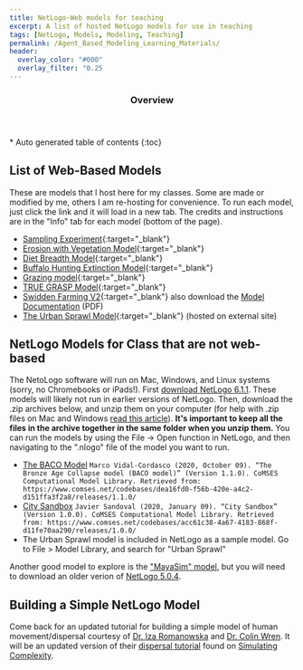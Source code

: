 ```yaml
---
title: NetLogo-Web models for teaching
excerpt: A list of hosted NetLogo models for use in teaching
tags: [NetLogo, Models, Modeling, Teaching]
permalink: /Agent_Based_Modeling_Learning_Materials/
header:
  overlay_color: "#000"
  overlay_filter: "0.25
---
```

<section id="table-of-contents" class="toc">
  <header>
    <h3>Overview</h3>
  </header>
<div id="drawer" markdown="1">
*  Auto generated table of contents
{:toc}
</div>
</section><!-- /#table-of-contents -->

## List of Web-Based Models

These are models that I host here for my classes. Some are made or modified by me, others I am re-hosting for convenience. To run each model, just click the link and it will load in a new tab. The credits and instructions are in the "Info" tab for each model (bottom of the page).

- [Sampling Experiment](Sampling_Experiment.html){:target="_blank"}
- [Erosion with Vegetation Model](Erosion_veg.html){:target="_blank"}
- [Diet Breadth Model](diet_breadth.html){:target="_blank"}
- [Buffalo Hunting Extinction Model](diet_breadth_buffalo_with_grass.html){:target="_blank"}
- [Grazing model](Grazing.html){:target="_blank"}
- [TRUE GRASP Model](TRUE_GRASP.html){:target="_blank"}
- [Swidden Farming V2](swidden_farming_v2.html){:target="_blank"}  also download the [Model Documentation](swidden_farming_v2_ODD.pdf) (PDF)
- [The Urban Sprawl Model](https://www.netlogoweb.org/launch#https://www.netlogoweb.org/assets/modelslib/Curricular%20Models/Urban%20Suite/Urban%20Suite%20-%20Sprawl%20Effect.nlogo){:target="_blank"}  (hosted on external site)

## NetLogo Models for Class that are not web-based

The NetoLogo software will run on Mac, Windows, and Linux systems (sorry, no Chromebooks or iPads!). First [download NetLogo 6.1.1](http://ccl.northwestern.edu/netlogo/download.shtml). These models will likely not run in earlier versions of NetLogo. Then, download the .zip archives below, and unzip them on your computer (for help with .zip files on Mac and Windows [read this article](https://www.sweetwater.com/sweetcare/articles/how-to-zip-and-unzip-files/)). **It's important to keep all the files in the archive together in the same folder when you unzip them.** You can run the models by using the File -> Open function in NetLogo, and then navigating to the ".nlogo" file of the model you want to run.

- [The BACO Model](BACO.zip)
`Marco Vidal-Cordasco (2020, October 09). “The Bronze Age Collapse model (BACO model)” (Version 1.1.0). CoMSES Computational Model Library. Retrieved from: https://www.comses.net/codebases/dea16fd0-f56b-420e-a4c2-d151ffa3f2a8/releases/1.1.0/`
- [City Sandbox](City_Sandbox.zip)
`Javier Sandoval (2020, January 09). “City Sandbox” (Version 1.0.0). CoMSES Computational Model Library. Retrieved from: https://www.comses.net/codebases/acc61c38-4a67-4183-868f-d11fe70aa290/releases/1.0.0/`
- The Urban Sprawl model is included in NetLogo as a sample model. Go to File > Model Library, and search for "Urban Sprawl"

Another good model to explore is the ["MayaSim" model](MayaSim.zip), but you will need to download an older verion of [NetLogo 5.0.4](https://ccl.northwestern.edu/netlogo/5.0.4/).

## Building a Simple NetLogo Model

Come back for an updated tutorial for building a simple model of human movement/dispersal courtesy of [Dr. Iza Romanowska](https://pure.au.dk/portal/da/iromanowska@aias.au.dk) and [Dr. Colin Wren](https://anthropology.uccs.edu/colin-wren). It will be an updated version of their [dispersal tutorial](https://simulatingcomplexity.wordpress.com/2014/07/14/netlogo-tutorial-dispersal/) found on [Simulating Complexity](https://simulatingcomplexity.wordpress.com/).
